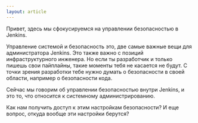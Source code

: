 ```yaml
---
layout: article
---
```

Привет, здесь мы сфокусируемся на управлении безопасностью в Jenkins.

Управление системой и безопасность это, две самые важные вещи для администратора Jenkins. Это также важно с позиций инфраструктурного инженера. Но если ты разработчик и только пишешь свои пайплайны, такие моменты тебя не касается не будут. С точки зрения разработки тебе нужно думать о безопасности в своей области, например о безопасности кода.

Сейчас мы говорим об управлении безопасностью внутри Jenkins, и это то, что относится к системному администрированию.

Как нам получить доступ к этим настройкам безопасности? И еще вопрос, откуда вообще эти настройки берутся?
